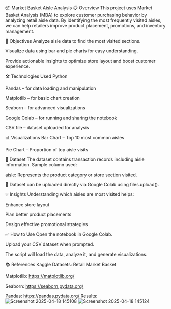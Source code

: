 📦 Market Basket Aisle Analysis
📋 Overview
This project uses Market Basket Analysis (MBA) to explore customer purchasing behavior by analyzing retail aisle data. By identifying the most frequently visited aisles, we can help retailers improve product placement, promotions, and inventory management.

🎯 Objectives
Analyze aisle data to find the most visited sections.

Visualize data using bar and pie charts for easy understanding.

Provide actionable insights to optimize store layout and boost customer experience.

🛠️ Technologies Used
Python

Pandas – for data loading and manipulation

Matplotlib – for basic chart creation

Seaborn – for advanced visualizations

Google Colab – for running and sharing the notebook

CSV file – dataset uploaded for analysis

📊 Visualizations
Bar Chart – Top 10 most common aisles

Pie Chart – Proportion of top aisle visits

📁 Dataset
The dataset contains transaction records including aisle information.
Sample column used:

aisle: Represents the product category or store section visited.

📝 Dataset can be uploaded directly via Google Colab using files.upload().

💡 Insights
Understanding which aisles are most visited helps:

Enhance store layout

Plan better product placements

Design effective promotional strategies

✅ How to Use
Open the notebook in Google Colab.

Upload your CSV dataset when prompted.

The script will load the data, analyze it, and generate visualizations.

📚 References
Kaggle Datasets: Retail Market Basket

Matplotlib: https://matplotlib.org/

Seaborn: https://seaborn.pydata.org/

Pandas: https://pandas.pydata.org/
Results: 
![Screenshot 2025-04-18 145108](https://github.com/user-attachments/assets/1a319f3d-698d-4ee8-bf69-164ebb7dcc81)
![Screenshot 2025-04-18 145124](https://github.com/user-attachments/assets/a98cf530-e482-4a17-a0c1-7f3315617b4a)



